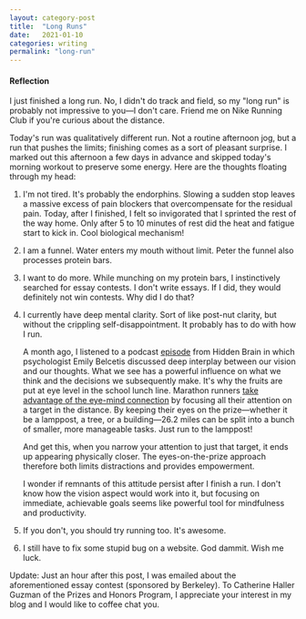 ```yaml
---
layout: category-post
title:  "Long Runs"
date:   2021-01-10
categories: writing
permalink: "long-run"
---
```


#### Reflection

I just finished a long run. No, I didn't do track and field, so my "long run" is probably not impressive to you—I don't care. Friend me on Nike Running Club if you're curious about the distance.

Today's run was qualitatively different run. Not a routine afternoon jog, but a run that pushes the limits; finishing comes as a sort of pleasant surprise. I marked out this afternoon a few days in advance and skipped today's morning workout to preserve some energy. Here are the thoughts floating through my head:

1. I'm not tired. It's probably the endorphins. Slowing a sudden stop leaves a massive excess of pain blockers that overcompensate for the residual pain. Today, after I finished, I felt so invigorated that I sprinted the rest of the way home. Only after 5 to 10 minutes of rest did the heat and fatigue start to kick in. Cool biological mechanism!

2. I am a funnel. Water enters my mouth without limit. Peter the funnel also processes protein bars.

3. I want to do more. While munching on my protein bars, I instinctively searched for essay contests. I don't write essays. If I did, they would definitely not win contests. Why did I do that?

4. I currently have deep mental clarity. Sort of like post-nut clarity, but without the crippling self-disappointment. It probably has to do with how I run.

   A month ago, I listened to a podcast [episode](https://open.spotify.com/episode/7psmplSSi2D5QJd3ZZbtq2) from Hidden Brain in which psychologist Emily Belcetis discussed deep interplay between our vision and our thoughts. What we see has a powerful influence on what we think and the decisions we subsequently make. It's why the fruits are put at eye level in the school lunch line. Marathon runners [take advantage of the eye-mind connection](https://www.theatlantic.com/health/archive/2015/01/running-faster-by-focusing-on-the-finish-line/384653/) by focusing all their attention on a target in the distance. By keeping their eyes on the prize—whether it be a lamppost, a tree, or a building—26.2 miles can be split into a bunch of smaller, more manageable tasks. Just run to the lamppost!

   And get this, when you narrow your attention to just that target, it ends up appearing physically closer. The eyes-on-the-prize approach therefore both limits distractions and provides empowerment.

   I wonder if remnants of this attitude persist after I finish a run. I don't know how the vision aspect would work into it, but focusing on immediate, achievable goals seems like powerful tool for mindfulness and productivity.

5. If you don't, you should try running too. It's awesome.

6. I still have to fix some stupid bug on a website. God dammit. Wish me luck.

Update: Just an hour after this post, I was emailed about the aforementioned essay contest (sponsored by Berkeley). To Catherine Haller Guzman of the Prizes and Honors Program, I appreciate your interest in my blog and I would like to coffee chat you.